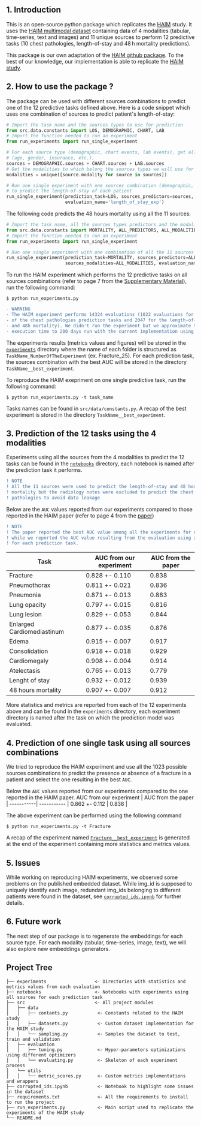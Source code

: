 ## 1. Introduction
This is an open-source python package which replicates the [HAIM](https://www.nature.com/articles/s41746-022-00689-4) study. 
It uses the [HAIM multimodal dataset](https://physionet.org/content/haim-multimodal/1.0.1/) containing data of 4 modalities 
(tabular, time-series, text and images) and 11 unique sources
to perform 12 predictive tasks (10 chest pathologies, length-of-stay and 48 h mortality predictions).

This package is our own adaptation of the [HAIM github package](https://github.com/lrsoenksen/HAIM.git). To the best of our knowledge, our implementation is able to
replicate the [HAIM study](https://www.nature.com/articles/s41746-022-00689-4). 

## 2. How to use the package ?
The package can be used with different sources combinations to predict one of the 12 predictive tasks defined above. Here is a code snippet which uses one 
combination of sources to predict patient's length-of-stay:
```python
# Import the task name and the sources types to use for prediction
from src.data.constants import LOS, DEMOGRAPHIC, CHART, LAB
# Import the function needed to run an experiment
from run_experiments import run_single_experiment

# For each source type (demographic, chart events, lab events), get all the predictors 
# (age, gender, insurance, etc.),
sources = DEMOGRAPHIC.sources + CHART.sources + LAB.sources
# Get the modalities to which belong the sources types we will use for prediction
modalities = unique([source.modality for source in sources])

# Run one single experiment with one sources combination (demographic, chart events, lab events) 
# to predict the length-of-stay of each patient
run_single_experiment(prediction_task=LOS, sources_predictors=sources, sources_modalities=modalities, 
                      evaluation_name='length_of_stay_exp')
```

The following code predicts the 48 hours mortality using all the 11 sources:
```python
# Import the task name, all the sources types predictors and the modalities
from src.data.constants import MORTALITY, ALL_PREDICTORS, ALL_MODALITIES
# Import the function needed to run an experiment
from run_experiments import run_single_experiment

# Run one single experiment with one combination of all the 11 sources to predict the 48h mortality
run_single_experiment(prediction_task=MORTALITY, sources_predictors=ALL_PREDICTORS, 
                      sources_modalities=ALL_MODALITIES, evaluation_name='48h_mortality_exp')
```

To run the HAIM experiment which performs the 12 predictive tasks on all sources combinations 
(refer to page 7 from the [Supplementary Material](https://static-content.springer.com/esm/art%3A10.1038%2Fs41746-022-00689-4/MediaObjects/41746_2022_689_MOESM1_ESM.pdf)),
run the following command: 
```
$ python run_experiments.py
```
```diff
- WARNING
- The HAIM experiment performs 14324 evaluations (1022 evaluations for each 
- of the chest pathologies prediction tasks and 2047 for the length-of-stay 
- and 48h mortality). We didn't run the experiment but we approximate the 
- execution time to 200 days run with the current implementation using only CPUs.
```
The experiments results (metrics values and figures) will be stored in the [``experiments``](experiments) directory where the name of each folder is structured as ``TaskName_NumberOfTheExperiment``
(ex. Fracture_25). For each prediction task, the sources combination with the best AUC will be stored in the directory ``TaskName__best_experiment``.

To reproduce the HAIM exepriment on one single predictive task, run the following command:
```
$ python run_experiments.py -t task_name
```
Tasks names can be found in ``src/data/constants.py``. A recap of the best experiment is stored in the directory ``TaskName__best_experiment``.

## 3. Prediction of the 12 tasks using the 4 modalities 
Experiments using all the sources from the 4 modalities to predict the 12 tasks can be found in the [``notebooks``](notebooks) directory, each notebook is named after the prediction task it performs.

```diff
! NOTE
! All the 11 sources were used to predict the length-of-stay and 48 hours 
! mortality but the radiology notes were excluded to predict the chest 
! pathologies to avoid data leakage
```


Below are the ``AUC`` values reported from our experiments compared to those reported in the HAIM paper (refer to page 4 from the [paper](https://www.nature.com/articles/s41746-022-00689-4))

```diff
! NOTE
! The paper reported the best AUC value among all the experiments for each task
! while we reported the AUC value resulting from the evaluation using all the sources
! for each prediction task.
```

Task | AUC from our experiment | AUC from the paper |
---------| -----------| ----------- |
Fracture | 0.828 +- 0.110 | 0.838 |
Pneumothorax| 0.811 +- 0.021 | 0.836 |
Pneumonia       | 0.871 +- 0.013 | 0.883    |
Lung opacity       | 	0.797 +- 0.015 | 0.816   |
Lung lesion    | 0.829 +- 0.053	 | 0.844   |
Enlarged Cardiomediastinum      | 0.877 +- 0.035	 | 0.876  |
Edema      | 0.915 +- 0.007		 |0.917	 |
Consolidation    | 0.918 +- 0.018		 | 0.929 |
Cardiomegaly      | 0.908 +- 0.004	 | 0.914 |
Atelectasis     | 0.765 +- 0.013	 | 0.779	 |
Lenght of stay     | 0.932 +- 0.012		 | 0.939|
48 hours mortality     | 0.907 +- 0.007		 | 0.912	|

More statistics and metrics are reported from each of the 12 experiments above and can be found in the ``experiments`` directory, each experiment directory is named after the task on which the prediction model was evaluated.

## 4. Prediction of one single task using all sources combinations
We tried to reproduce the HAIM experiment and use all the 1023 possible sources combinations to predict the presence or absence of a fracture in a patient and select the one resulting in the best ``AUC``.

Below the ``AUC`` values reported from our experiments compared to the one reported in the HAIM paper. 
 AUC from our experiment | AUC from the paper |
 -----------| ----------- |
0.862 +- 0.112 | 0.838 |
 
 
The above experiment can be performed using the following command
```
$ python run_experiments.py -t Fracture
```
A recap of the experiment named [``Fracture__best_experiment``](experiments/Fracture__best_experiment) is generated at the end of the experiment containing more statistics and metrics values.

## 5. Issues 
While working on reproducing HAIM experiments, we observed some problems on the published embedded dataset. While img_id is supposed to uniquely identify each image, redundant img_ids belonging to different patients were found in the dataset, see [``corrupted_ids.ipynb``](corrupted_ids.py) for further details. 

## 6. Future work
The next step of our package is to regenerate the embeddings for each source type. For each modality (tabular, time-series, image, text), we will also explore new embeddings generators. 

## Project Tree
```
├── experiments                  <- Directories with statistics and metrics values from each evaluation
├── notebooks                    <- Notebooks with experiments using all sources for each prediction task
├── src                          <- All project modules
│   ├── data
│   │   ├── contants.py           <- Constants related to the HAIM study
│   │   ├── datasets.py           <- Custom dataset implementation for the HAIM study
│   │   └── sampling.py           <- Samples the dataset to test, train and validation
│   ├── evaluation
│   │   ├── tuning.py             <- Hyper-parameters optimizations using different optimizers
│   │   └── evaluating.py         <- Skeleton of each experiment process 
│   └── utils                     
│   │   └── metric_scores.py      <- Custom metrics implementations and wrappers
├── corrupted_ids.ipynb           <- Notebook to highlight some issues in the dataset
├── requirements.txt              <- All the requirements to install to run the project
├── run_experiments.py            <- Main script used to replicate the experiments of the HAIM study
└── README.md
